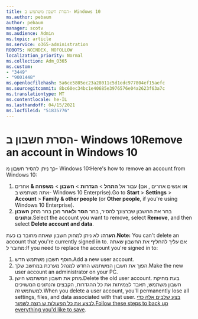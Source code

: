 ```yaml
---
title: הסרת חשבון משתמש ב- Windows 10
ms.author: pebaum
author: pebaum
manager: scotv
ms.audience: Admin
ms.topic: article
ms.service: o365-administration
ROBOTS: NOINDEX, NOFOLLOW
localization_priority: Normal
ms.collection: Adm_O365
ms.custom:
- "3449"
- "9001448"
ms.openlocfilehash: 5a6ce5805ec23a28011c5d1edc977804ef15aefc
ms.sourcegitcommit: 8bc60ec34bc1e40685e3976576e04a2623f63a7c
ms.translationtype: MT
ms.contentlocale: he-IL
ms.lasthandoff: 04/15/2021
ms.locfileid: "51835776"
---
```

# <a name="remove-an-account-in-windows-10"></a><span data-ttu-id="5cbcf-102">הסרת חשבון ב- Windows 10</span><span class="sxs-lookup"><span data-stu-id="5cbcf-102">Remove an account in Windows 10</span></span>

<span data-ttu-id="5cbcf-103">כך ניתן להסיר חשבון מ- Windows 10:</span><span class="sxs-lookup"><span data-stu-id="5cbcf-103">Here's how to remove an account from Windows 10:</span></span>

1. <span data-ttu-id="5cbcf-104">עבור אל **התחל**  >  **הגדרות**  >  **חשבון**  >  **משפחה &** אחרים **(או** אנשים אחרים , אם אתה משתמש ב- Windows 10 Enterprise).</span><span class="sxs-lookup"><span data-stu-id="5cbcf-104">Go to **Start** > **Settings** > **Account** > **Family & other people** (or **Other people**, if you're using Windows 10 Enterprise).</span></span>
2. <span data-ttu-id="5cbcf-105">בחר את החשבון שברצונך להסיר, בחר **הסר ולאחר** מכן בחר מחק **חשבון ונתונים**.</span><span class="sxs-lookup"><span data-stu-id="5cbcf-105">Select the account you want to remove, select **Remove**, and then select **Delete account and data**.</span></span>
 
<span data-ttu-id="5cbcf-106">**הערה:** לא ניתן למחוק חשבון שאתה מחובר בו כעת.</span><span class="sxs-lookup"><span data-stu-id="5cbcf-106">**Note:** You can't delete an account that you're currently signed in to.</span></span>  <span data-ttu-id="5cbcf-107">אם עליך להחליף את החשבון שאתה מחובר ל:</span><span class="sxs-lookup"><span data-stu-id="5cbcf-107">If you need to replace the account you're signed in to:</span></span>

1. <span data-ttu-id="5cbcf-108">הוסף חשבון משתמש חדש.</span><span class="sxs-lookup"><span data-stu-id="5cbcf-108">Add a new user account.</span></span>
2. <span data-ttu-id="5cbcf-109">הפוך את חשבון המשתמש החדש למנהל מערכת במחשב שלך.</span><span class="sxs-lookup"><span data-stu-id="5cbcf-109">Make the new user account an administrator on your PC.</span></span>
3. <span data-ttu-id="5cbcf-110">מחק את חשבון המשתמש הישן.</span><span class="sxs-lookup"><span data-stu-id="5cbcf-110">Delete the old user account.</span></span> <span data-ttu-id="5cbcf-111">בעת מחיקת חשבון משתמש, תאבד לצמיתות את כל ההגדרות, הקבצים והנתונים המשויכים למשתמש זה.</span><span class="sxs-lookup"><span data-stu-id="5cbcf-111">When you delete a user account, you'll permanently lose all settings, files, and data associated with that user.</span></span> <span data-ttu-id="5cbcf-112">[בצע שלבים אלה כדי לבצע את כל הפעולות ש רוצה לשמור.](https://support.microsoft.com/help/4027408/windows-10-backup-and-restore)</span><span class="sxs-lookup"><span data-stu-id="5cbcf-112">[Follow these steps to back up everything you'd like to save](https://support.microsoft.com/help/4027408/windows-10-backup-and-restore).</span></span>